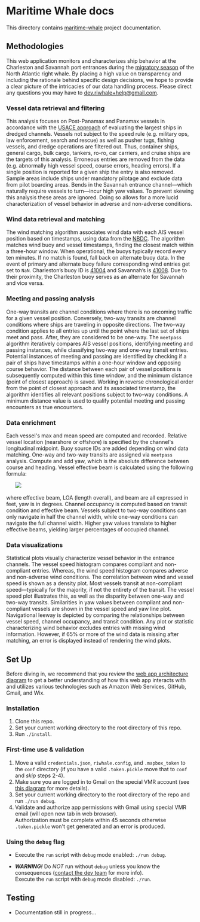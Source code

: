 # Maritime Whale docs

This directory contains [maritime-whale](https://www.maritimewhale.com/)
project documentation.

## Methodologies

This web application monitors and characterizes ship behavior at the Charleston
and Savannah port entrances during the [migratory season](https://www.fisheries.noaa.gov/species/north-atlantic-right-whale)
of the North Atlantic right whale. By placing a high value on transparency and
including the rationale behind specific design decisions, we hope to provide a
clear picture of the intricacies of our data handling process. Please direct
any questions you may have to
[dev.riwhale+help@gmail.com](mailto:dev.riwhale+help@gmail.com).

### Vessel data retrieval and filtering

This analysis focuses on Post-Panamax and Panamax vessels in accordance with the
[USACE approach](https://erdc-library.erdc.dren.mil/jspui/handle/11681/32750) of
evaluating the largest ships in dredged channels. Vessels not subject to the
speed rule (e.g. military ops, law enforcement, search and rescue) as well as
pusher tugs, fishing vessels, and dredge operations are filtered out. Thus,
container ships, general cargo, bulk cargo, tankers, ro-ro, car carriers, and
cruise ships are the targets of this analysis. Erroneous entries are removed
from the data (e.g. abnormally high vessel speed, course errors, heading
errors). If a single position is reported for a given ship the entry is also
removed. Sample areas include ships under mandatory pilotage and exclude data
from pilot boarding areas. Bends in the Savannah entrance channel—which
naturally require vessels to turn—incur high yaw values. To prevent skewing
this analysis these areas are ignored. Doing so allows for a more lucid
characterization of vessel behavior in adverse and non-adverse conditions.

### Wind data retrieval and matching

The wind matching algorithm associates wind data with each AIS vessel position
based on timestamps, using data from the [NBDC](https://www.ndbc.noaa.gov/). The
algorithm matches wind buoy and vessel timestamps, finding the closest match
within a three-hour window. When operational, the buoys typically record every
ten minutes. If no match is found, fall back on alternate buoy data. In the
event of primary and alternate buoy failure corresponding wind entries get set
to `NaN`. Charleston’s buoy ID is
[41004](https://www.ndbc.noaa.gov/station_page.php?station=41004) and Savannah’s
is [41008](https://www.ndbc.noaa.gov/station_page.php?station=41008). Due to
their proximity, the Charleston buoy serves as an alternate for Savannah and
vice versa.

### Meeting and passing analysis

One-way transits are channel conditions where there is no oncoming traffic for a
given vessel position. Conversely, two-way transits are channel conditions where
ships are traveling in opposite directions. The two-way condition applies to all
entries up until the point where the last set of ships meet and pass. After,
they are considered to be one-way. The `meetpass` algorithm iteratively compares
AIS vessel positions, identifying meeting and passing instances, while
classifying two-way and one-way transit entries. Potential instances of meeting
and passing are identified by checking if a pair of ships have timestamps within
a one-hour window and opposing course behavior. The distance between each pair
of vessel positions is subsequently computed within this time window, and the
minimum distance (point of closest approach) is saved. Working in reverse
chronological order from the point of closest approach and its associated
timestamp, the algorithm identifies all relevant positions subject to two-way
conditions. A minimum distance value is used to qualify potential meeting and
passing encounters as true encounters.

### Data enrichment

Each vessel's max and mean speed are computed and recorded. Relative vessel
location (nearshore or offshore) is specified by the channel's longitudinal
midpoint. Buoy source IDs are added depending on wind data matching. One-way
and two-way transits are assigned via `meetpass` analysis. Compute and add yaw,
which is the absolute difference between course and heading.
Vessel effective beam is calculated using the following formula:

&nbsp;&nbsp;&nbsp;&nbsp;&nbsp;&nbsp;<img src="https://render.githubusercontent.com/render/math?math=EB = cos(90-yaw)\*loa %2B cos(yaw)\*beam">

where effective beam, LOA (length overall), and beam are all expressed in feet,
yaw is in degrees.
Channel occupancy is computed based on transit condition and effective beam.
Vessels subject to two-way conditions can only navigate in half the channel
width, while one-way conditions can navigate the full channel width. Higher
yaw values translate to higher effective beams, yielding larger percentages of
occupied channel.

### Data visualizations
Statistical plots visually characterize vessel behavior in the entrance
channels. The vessel speed histogram compares compliant and non-compliant
entries. Whereas, the wind speed histogram compares adverse and non-adverse
wind conditions. The correlation between wind and vessel speed is shown as a
density plot. Most vessels transit at non-compliant speed—typically for the
majority, if not the entirety of the transit. The vessel speed plot illustrates
this, as well as the disparity between one-way and two-way transits.
Similarities in yaw values between compliant and non-compliant vessels are
shown in the vessel speed and yaw line plot. Navigational leeway is depicted
by comparing the relationships between vessel speed, channel occupancy, and
transit condition. Any plot or statistic characterizing wind behavior excludes
entries with missing wind information. However, if 65% or more of the wind data
is missing after matching, an error is displayed instead of rendering the wind
plots.

## Set Up

Before diving in, we recommend that you review the
[web app architecture diagram](diagrams/web-app-diagram.pdf) to get a better
understanding of how this web app interacts with and utilizes various
technologies such as Amazon Web Services, GitHub, Gmail, and Wix.

### Installation
1. Clone this repo.
2. Set your current working directory to the root directory of this repo.
3. Run `./install`.

### First-time use & validation
1. Move a valid `credentials.json`, `riwhale.config`, and `.mapbox_token` to the
`conf` directory (if you have a valid `.token.pickle` move that to `conf`
and _skip_ steps 2-4).
2. Make sure you are logged in to Gmail on the special VMR account (see
[this diagram](diagrams/web-app-diagram.pdf) for more details).
3. Set your current working directory to the root directory of the repo and
run `./run debug`.
4. Validate and authorize app permissions with Gmail using special VMR email
(will open new tab in web browser).<br/>
Authorization must be complete within 45 seconds otherwise `.token.pickle`
won't get generated and an error is produced.

### Using the `debug` flag
* Execute the `run` script with `debug` mode enabled: `./run debug`.

* _**WARNING!**_ Do _NOT_ run without `debug` unless you know the consequences
([contact the dev team](mailto:dev.riwhale+help@gmail.com) for more info).<br/>
Execute the `run` script with `debug` mode disabled: `./run`.

## Testing

* Documentation still in progress...
